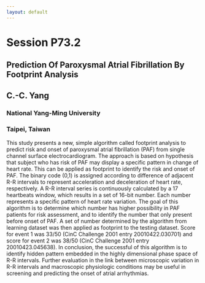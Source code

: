```yaml
---
layout: default
---
```


# Session P73.2
## Prediction Of Paroxysmal Atrial Fibrillation By Footprint Analysis
## C.-C. Yang

### National Yang-Ming University
### Taipei, Taiwan

This study presents a new, simple algorithm called footprint analysis
to predict risk and onset of paroxysmal atrial fibrillation (PAF) from
single channel surface electrocardiogram. The approach is based on
hypothesis that subject who has risk of PAF may display a specific
pattern in change of heart rate. This can be applied as footprint to
identify the risk and onset of PAF. The binary code (0,1) is assigned
according to difference of adjacent R-R intervals to represent
acceleration and deceleration of heart rate, respectively. A R-R
interval series is continuously calculated by a 17 heartbeats window,
which results in a set of 16-bit number. Each number represents a
specific pattern of heart rate variation. The goal of this algorithm
is to determine which number has higher possibility in PAF patients
for risk assessment, and to identify the number that only present
before onset of PAF. A set of number determined by the algorithm from
learning dataset was then applied as footprint to the testing dataset.
Score for event 1 was 33/50 (CinC Challenge 2001 entry
20010422.030701) and score for event 2 was 38/50 (CinC Challenge 2001
entry 20010423.045638). In conclusion, the successful of this
algorithm is to identify hidden pattern embedded in the highly
dimensional phase space of R-R intervals. Further evaluation in the
link between microscopic variation in R-R intervals and macroscopic
physiologic conditions may be useful in screening and predicting the
onset of atrial arrhythmias.
